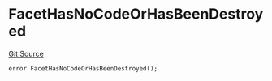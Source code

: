 # FacetHasNoCodeOrHasBeenDestroyed
[Git Source](https://github.com/thrackle-io/tron/blob/8f8cd9f0e8cf797290e5a764c49efd646c572381/src/protocol/economic/ruleProcessor/RuleProcessorDiamond.sol)


```solidity
error FacetHasNoCodeOrHasBeenDestroyed();
```

